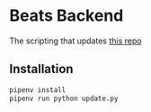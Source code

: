 # Beats Backend

The scripting that updates [this repo](https://github.com/unex/music)

## Installation

```bash
pipenv install
pipenv run python update.py
```
